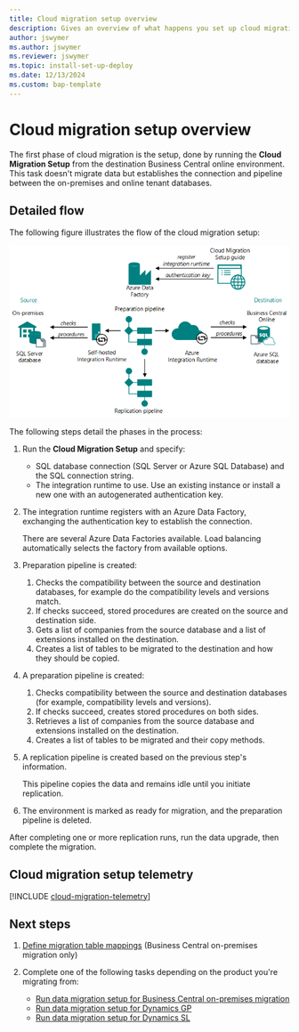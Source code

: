 ```yaml
---
title: Cloud migration setup overview 
description: Gives an overview of what happens you set up cloud migration for Dynamics SL. 
author: jswymer
ms.author: jswymer
ms.reviewer: jswymer
ms.topic: install-set-up-deploy
ms.date: 12/13/2024
ms.custom: bap-template
---
```

# Cloud migration setup overview

The first phase of cloud migration is the setup, done by running the **Cloud Migration Setup** from the destination Business Central online environment. This task doesn't migrate data but establishes the connection and pipeline between the on-premises and online tenant databases.

## Detailed flow

The following figure illustrates the flow of the cloud migration setup:

![Shows the flow for cloud migration setup ](../developer/media/cloud-migration-setup-process.png)

The following steps detail the phases in the process:

1. Run the **Cloud Migration Setup** and specify:
   - SQL database connection (SQL Server or Azure SQL Database) and the SQL connection string.
   - The integration runtime to use. Use an existing instance or install a new one with an autogenerated authentication key.

1. The integration runtime registers with an Azure Data Factory, exchanging the authentication key to establish the connection.

   There are several Azure Data Factories available. Load balancing automatically selects the factory from available options.
1. Preparation pipeline is created:

   1. Checks the compatibility between the source and destination databases, for example do the compatibility levels and versions match.
   2. If checks succeed, stored procedures are created on the source and destination side.
   3. Gets a list of companies from the source database and a list of extensions installed on the destination.
   4. Creates a list of tables to be migrated to the destination and how they should be copied.
1. A preparation pipeline is created:

   1. Checks compatibility between the source and destination databases (for example, compatibility levels and versions).
   1. If checks succeed, creates stored procedures on both sides.
   1. Retrieves a list of companies from the source database and extensions installed on the destination.
   1. Creates a list of tables to be migrated and their copy methods.
1. A replication pipeline is created based on the previous step's information.

   This pipeline copies the data and remains idle until you initiate replication.
1. The environment is marked as ready for migration, and the preparation pipeline is deleted.

After completing one or more replication runs, run the data upgrade, then complete the migration.

## Cloud migration setup telemetry

[!INCLUDE [cloud-migration-telemetry](../developer/includes/cloud-migration-telemetry.md)]

## Next steps

1. [Define migration table mappings](migration-table-mapping.md) (Business Central on-premises migration only)
2. Complete one of the following tasks depending on the product you're migrating from:

   - [Run data migration setup for Business Central on-premises migration](migration-setup.md)
   - [Run data migration setup for Dynamics GP](migration-setup-gp.md)
   - [Run data migration setup for Dynamics SL](migration-setup-sl.md)

